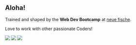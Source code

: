 ## Aloha!

Trained and shaped by the **Web Dev Bootcamp** at [neue fische](https://www.neuefische.de/).


Love to work with other passionate Coders! 


<img src="https://github-readme-stats.vercel.app/api?username=K-Juno&show_icons=true&locale=en&theme=algolia">


<img src="https://github-readme-stats.vercel.app/api/top-langs/?username=K-Juno&layout=compact&theme=codeSTACKr">


<img src="https://visitor-badge.laobi.icu/badge?page_id=KoJuni.KoJuni&color=00cf00">
